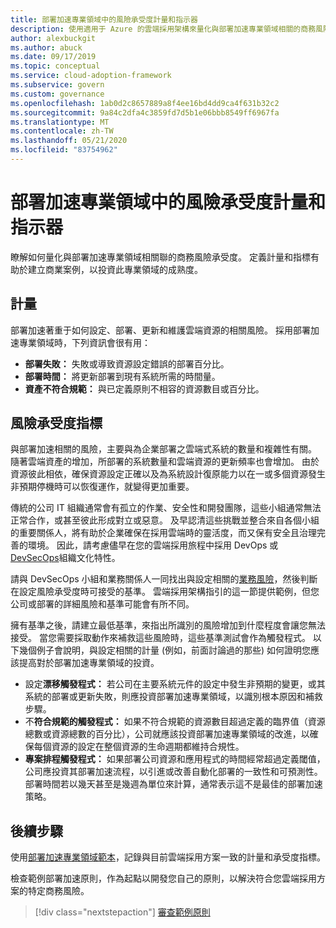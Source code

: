 ```yaml
---
title: 部署加速專業領域中的風險承受度計量和指示器
description: 使用適用于 Azure 的雲端採用架構來量化與部署加速專業領域相關的商務風險承受度。
author: alexbuckgit
ms.author: abuck
ms.date: 09/17/2019
ms.topic: conceptual
ms.service: cloud-adoption-framework
ms.subservice: govern
ms.custom: governance
ms.openlocfilehash: 1ab0d2c8657889a8f4ee16bd4dd9ca4f631b32c2
ms.sourcegitcommit: 9a84c2dfa4c3859fd7d5b1e06bbb8549ff6967fa
ms.translationtype: MT
ms.contentlocale: zh-TW
ms.lasthandoff: 05/21/2020
ms.locfileid: "83754962"
---
```

# <a name="risk-tolerance-metrics-and-indicators-in-the-deployment-acceleration-discipline"></a>部署加速專業領域中的風險承受度計量和指示器

瞭解如何量化與部署加速專業領域相關聯的商務風險承受度。 定義計量和指標有助於建立商業案例，以投資此專業領域的成熟度。

## <a name="metrics"></a>計量

部署加速著重于如何設定、部署、更新和維護雲端資源的相關風險。 採用部署加速專業領域時，下列資訊會很有用：

- **部署失敗：** 失敗或導致資源設定錯誤的部署百分比。
- **部署時間：** 將更新部署到現有系統所需的時間量。
- **資產不符合規範：** 與已定義原則不相容的資源數目或百分比。

## <a name="risk-tolerance-indicators"></a>風險承受度指標

與部署加速相關的風險，主要與為企業部署之雲端式系統的數量和複雜性有關。 隨著雲端資產的增加，所部署的系統數量和雲端資源的更新頻率也會增加。 由於資源彼此相依，確保資源設定正確以及為系統設計復原能力以在一或多個資源發生非預期停機時可以恢復運作，就變得更加重要。

傳統的公司 IT 組織通常會有孤立的作業、安全性和開發團隊，這些小組通常無法正常合作，或甚至彼此形成對立或惡意。 及早認清這些挑戰並整合來自各個小組的重要關係人，將有助於企業確保在採用雲端時的靈活度，而又保有安全且治理完善的環境。 因此，請考慮儘早在您的雲端採用旅程中採用 DevOps 或[DevSecOps](https://www.microsoft.com/devsecops)組織文化特性。

請與 DevSecOps 小組和業務關係人一同找出與設定相關的[業務風險](./business-risks.md)，然後判斷在設定風險承受度時可接受的基準。 雲端採用架構指引的這一節提供範例，但您公司或部署的詳細風險和基準可能會有所不同。

擁有基準之後，請建立最低基準，來指出所識別的風險增加到什麼程度會讓您無法接受。 當您需要採取動作來補救這些風險時，這些基準測試會作為觸發程式。 以下幾個例子會說明，與設定相關的計量 (例如，前面討論過的那些) 如何證明您應該提高對於部署加速專業領域的投資。

- 設定**漂移觸發程式：** 若公司在主要系統元件的設定中發生非預期的變更，或其系統的部署或更新失敗，則應投資部署加速專業領域，以識別根本原因和補救步驟。
- 不**符合規範的觸發程式：** 如果不符合規範的資源數目超過定義的臨界值（資源總數或資源總數的百分比），公司就應該投資部署加速專業領域的改進，以確保每個資源的設定在整個資源的生命週期都維持合規性。
- **專案排程觸發程式：** 如果部署公司資源和應用程式的時間經常超過定義閾值，公司應投資其部署加速流程，以引進或改善自動化部署的一致性和可預測性。 部署時間若以幾天甚至是幾週為單位來計算，通常表示這不是最佳的部署加速策略。

## <a name="next-steps"></a>後續步驟

使用[部署加速專業領域範本](./template.md)，記錄與目前雲端採用方案一致的計量和承受度指標。

檢查範例部署加速原則，作為起點以開發您自己的原則，以解決符合您雲端採用方案的特定商務風險。

> [!div class="nextstepaction"]
> [審查範例原則](./policy-statements.md)
